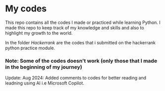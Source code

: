 # My codes
This repo contains all the codes I made or practiced while learning Python.
I made this repo to keep track of my knowledge and skills and also to highlight my growth to the world.

In the folder *Hackerrank* are the codes that i submitted on the hackerrank python practice module.

### Note: Some of the codes doesn't work (only those that I made in the beginning of my journey)
Update: Aug 2024: Added comments to codes for better reading and leadning using AI i.e Microsoft Copilot.
